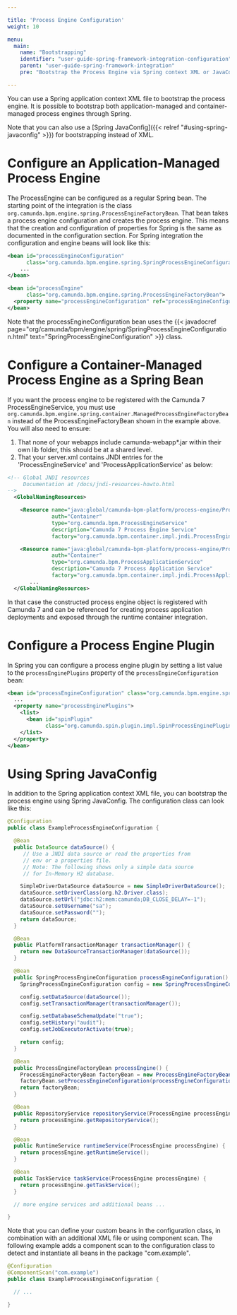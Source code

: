 ```yaml
---

title: 'Process Engine Configuration'
weight: 10

menu:
  main:
    name: "Bootstrapping"
    identifier: "user-guide-spring-framework-integration-configuration"
    parent: "user-guide-spring-framework-integration"
    pre: "Bootstrap the Process Engine via Spring context XML or JavaConfig"

---
```


You can use a Spring application context XML file to bootstrap the process engine. It is possible to bootstrap both application-managed and container-managed process engines through Spring.

Note that you can also use a [Spring JavaConfig]({{< relref "#using-spring-javaconfig" >}}) for bootstrapping instead of XML.

# Configure an Application-Managed Process Engine

The ProcessEngine can be configured as a regular Spring bean. The starting point of the integration is the class `org.camunda.bpm.engine.spring.ProcessEngineFactoryBean`. That bean takes a process engine configuration and creates the process engine. This means that the creation and configuration of properties for Spring is the same as documented in the configuration section. For Spring integration the configuration and engine beans will look like this:

```xml
<bean id="processEngineConfiguration"
      class="org.camunda.bpm.engine.spring.SpringProcessEngineConfiguration">
    ...
</bean>

<bean id="processEngine"
      class="org.camunda.bpm.engine.spring.ProcessEngineFactoryBean">
  <property name="processEngineConfiguration" ref="processEngineConfiguration" />
</bean>
```

Note that the processEngineConfiguration bean uses the {{< javadocref page="org/camunda/bpm/engine/spring/SpringProcessEngineConfiguration.html" text="SpringProcessEngineConfiguration" >}} class.


# Configure a Container-Managed Process Engine as a Spring Bean

If you want the process engine to be registered with the Camunda 7 ProcessEngineService, you must use `org.camunda.bpm.engine.spring.container.ManagedProcessEngineFactoryBean` instead of the ProcessEngineFactoryBean shown in the example above. You will also need to ensure:

1. That none of your webapps include camunda-webapp\*.jar within their own lib folder, this should be at a shared level.
2. That your server.xml contains JNDI entries for the 'ProcessEngineService' and 'ProcessApplicationService' as below:

```xml
<!-- Global JNDI resources
     Documentation at /docs/jndi-resources-howto.html
-->
  <GlobalNamingResources>

    <Resource name="java:global/camunda-bpm-platform/process-engine/ProcessEngineService!org.camunda.bpm.ProcessEngineService"
              auth="Container"
              type="org.camunda.bpm.ProcessEngineService"
              description="Camunda 7 Process Engine Service"
              factory="org.camunda.bpm.container.impl.jndi.ProcessEngineServiceObjectFactory" />

    <Resource name="java:global/camunda-bpm-platform/process-engine/ProcessApplicationService!org.camunda.bpm.ProcessApplicationService"
              auth="Container"
              type="org.camunda.bpm.ProcessApplicationService"
              description="Camunda 7 Process Application Service"
              factory="org.camunda.bpm.container.impl.jndi.ProcessApplicationServiceObjectFactory" />
       ...
  </GlobalNamingResources>
```

In that case the constructed process engine object is registered with Camunda 7 and can be referenced for creating process application deployments and exposed through the runtime container integration.


# Configure a Process Engine Plugin

In Spring you can configure a process engine plugin by setting a list value to the
`processEnginePlugins` property of the `processEngineConfiguration` bean:

```xml
<bean id="processEngineConfiguration" class="org.camunda.bpm.engine.spring.SpringProcessEngineConfiguration">
  ...
  <property name="processEnginePlugins">
    <list>
      <bean id="spinPlugin"
            class="org.camunda.spin.plugin.impl.SpinProcessEnginePlugin" />
    </list>
  </property>
</bean>
```

# Using Spring JavaConfig

In addition to the Spring application context XML file, you can bootstrap the process engine using Spring JavaConfig. The configuration class can look like this:

```java
@Configuration
public class ExampleProcessEngineConfiguration {

  @Bean
  public DataSource dataSource() {
     // Use a JNDI data source or read the properties from
     // env or a properties file.
     // Note: The following shows only a simple data source
     // for In-Memory H2 database.

    SimpleDriverDataSource dataSource = new SimpleDriverDataSource();
    dataSource.setDriverClass(org.h2.Driver.class);
    dataSource.setUrl("jdbc:h2:mem:camunda;DB_CLOSE_DELAY=-1");
    dataSource.setUsername("sa");
    dataSource.setPassword("");
    return dataSource;
  }

  @Bean
  public PlatformTransactionManager transactionManager() {
    return new DataSourceTransactionManager(dataSource());
  }

  @Bean
  public SpringProcessEngineConfiguration processEngineConfiguration() {
    SpringProcessEngineConfiguration config = new SpringProcessEngineConfiguration();

    config.setDataSource(dataSource());
    config.setTransactionManager(transactionManager());

    config.setDatabaseSchemaUpdate("true");
    config.setHistory("audit");
    config.setJobExecutorActivate(true);

    return config;
  }

  @Bean
  public ProcessEngineFactoryBean processEngine() {
    ProcessEngineFactoryBean factoryBean = new ProcessEngineFactoryBean();
    factoryBean.setProcessEngineConfiguration(processEngineConfiguration());
    return factoryBean;
  }

  @Bean
  public RepositoryService repositoryService(ProcessEngine processEngine) {
    return processEngine.getRepositoryService();
  }

  @Bean
  public RuntimeService runtimeService(ProcessEngine processEngine) {
    return processEngine.getRuntimeService();
  }

  @Bean
  public TaskService taskService(ProcessEngine processEngine) {
    return processEngine.getTaskService();
  }

  // more engine services and additional beans ...

}
```

Note that you can define your custom beans in the configuration class, in combination with an additional XML file or using component scan. The following example adds a component scan to the configuration class to detect and instantiate all beans in the package "com.example".

```java
@Configuration
@ComponentScan("com.example")
public class ExampleProcessEngineConfiguration {

  // ...

}
```



